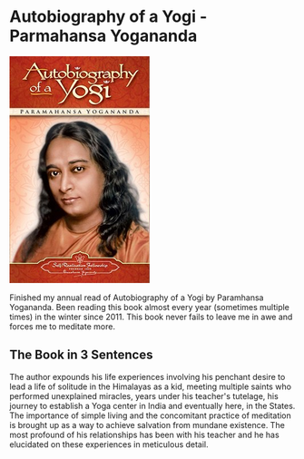 # Autobiography of a Yogi - Parmahansa Yogananda

![Autobiography of a Yogi](Images/AutobiographyOfAYogi.jpeg)

Finished my annual read of Autobiography of a Yogi by Paramhansa Yogananda. Been reading this book almost every year (sometimes multiple times) in the winter since 2011. This book never fails to leave me in awe and forces me to meditate more.

## The Book in 3 Sentences
The author expounds his life experiences involving his penchant desire to lead a life of solitude in the Himalayas as a kid, meeting multiple saints who performed unexplained miracles, years under his teacher's tutelage, his journey to establish a Yoga center in India and eventually here, in the States. The importance of simple living and the concomitant practice of meditation is brought up as a way to achieve salvation from mundane existence. The most profound of his relationships has been with his teacher and he has elucidated on these experiences in meticulous detail.
